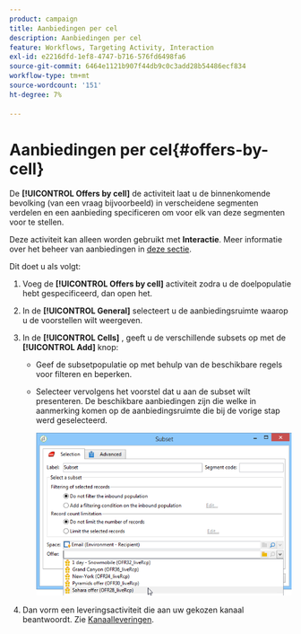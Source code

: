 ```yaml
---
product: campaign
title: Aanbiedingen per cel
description: Aanbiedingen per cel
feature: Workflows, Targeting Activity, Interaction
exl-id: e2216dfd-1ef8-4747-b716-576fd6498fa6
source-git-commit: 6464e1121b907f44db9c0c3add28b54486ecf834
workflow-type: tm+mt
source-wordcount: '151'
ht-degree: 7%

---
```


# Aanbiedingen per cel{#offers-by-cell}



De **[!UICONTROL Offers by cell]** de activiteit laat u de binnenkomende bevolking (van een vraag bijvoorbeeld) in verscheidene segmenten verdelen en een aanbieding specificeren om voor elk van deze segmenten voor te stellen.

Deze activiteit kan alleen worden gebruikt met **Interactie**. Meer informatie over het beheer van aanbiedingen in [deze sectie](../../v8/interaction/interaction.md).

Dit doet u als volgt:

1. Voeg de **[!UICONTROL Offers by cell]** activiteit zodra u de doelpopulatie hebt gespecificeerd, dan open het.
1. In de **[!UICONTROL General]** selecteert u de aanbiedingsruimte waarop u de voorstellen wilt weergeven.
1. In de **[!UICONTROL Cells]** , geeft u de verschillende subsets op met de **[!UICONTROL Add]** knop:

   * Geef de subsetpopulatie op met behulp van de beschikbare regels voor filteren en beperken.
   * Selecteer vervolgens het voorstel dat u aan de subset wilt presenteren. De beschikbare aanbiedingen zijn die welke in aanmerking komen op de aanbiedingsruimte die bij de vorige stap werd geselecteerd.

      ![](assets/int_offer_per_cell1.png)

1. Dan vorm een leveringsactiviteit die aan uw gekozen kanaal beantwoordt. Zie [Kanaalleveringen](cross-channel-deliveries.md).
